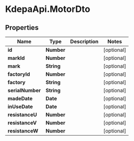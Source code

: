 # KdepaApi.MotorDto

## Properties

Name | Type | Description | Notes
------------ | ------------- | ------------- | -------------
**id** | **Number** |  | [optional] 
**markId** | **Number** |  | [optional] 
**mark** | **String** |  | [optional] 
**factoryId** | **Number** |  | [optional] 
**factory** | **String** |  | [optional] 
**serialNumber** | **String** |  | [optional] 
**madeDate** | **Date** |  | [optional] 
**inUseDate** | **Date** |  | [optional] 
**resistanceU** | **Number** |  | [optional] 
**resistanceV** | **Number** |  | [optional] 
**resistanceW** | **Number** |  | [optional] 


